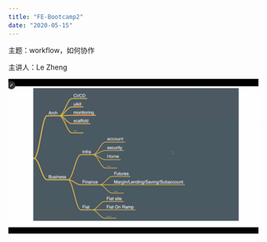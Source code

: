 ```yaml
---
title: "FE-Bootcamp2"
date: "2020-05-15"
---
```


主题：workflow，如何协作

主讲人：Le Zheng

![前端组织架构](./images/前端组织架构.jpg)
